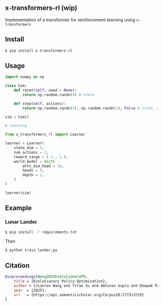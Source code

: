 ## x-transformers-rl (wip)

Implementation of a transformer for reinforcement learning using `x-transformers`

## Install

```bash
$ pip install x-transformers-rl
```

## Usage

```python
import numpy as np

class Sim:
    def reset(self, seed = None):
        return np.random.randn(5) # state

    def step(self, actions):
        return np.random.randn(5), np.random.randn(1), False # state, reward, done

sim = Sim()

# learning

from x_transformers_rl import Learner

learner = Learner(
    state_dim = 5,
    num_actions = 2,
    reward_range = (-1., 1.),
    world_model = dict(
        attn_dim_head = 16,
        heads = 4,
        depth = 1,
    )
)

learner(sim)
```

## Example

### Lunar Lander

```bash
$ pip install -r requirements.txt
```

Then

```python
$ python train_lander.py
```

## Citation

```bibtex
@inproceedings{Wang2025EvolutionaryPO,
    title = {Evolutionary Policy Optimization},
    author = {Jianren Wang and Yifan Su and Abhinav Gupta and Deepak Pathak},
    year  = {2025},
    url   = {https://api.semanticscholar.org/CorpusID:277313729}
}
```
